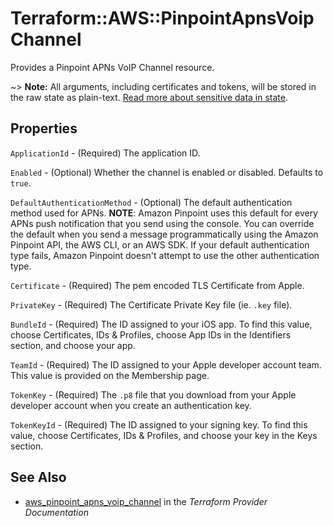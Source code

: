 # Terraform::AWS::PinpointApnsVoipChannel

Provides a Pinpoint APNs VoIP Channel resource.

~> **Note:** All arguments, including certificates and tokens, will be stored in the raw state as plain-text.
[Read more about sensitive data in state](/docs/state/sensitive-data.html).

## Properties

`ApplicationId` - (Required) The application ID.

`Enabled` - (Optional) Whether the channel is enabled or disabled. Defaults to `true`.

`DefaultAuthenticationMethod` - (Optional) The default authentication method used for APNs. __NOTE__: Amazon Pinpoint uses this default for every APNs push notification that you send using the console. You can override the default when you send a message programmatically using the Amazon Pinpoint API, the AWS CLI, or an AWS SDK. If your default authentication type fails, Amazon Pinpoint doesn't attempt to use the other authentication type.

`Certificate` - (Required) The pem encoded TLS Certificate from Apple.

`PrivateKey` - (Required) The Certificate Private Key file (ie. `.key` file).

`BundleId` - (Required) The ID assigned to your iOS app. To find this value, choose Certificates, IDs & Profiles, choose App IDs in the Identifiers section, and choose your app.

`TeamId` - (Required) The ID assigned to your Apple developer account team. This value is provided on the Membership page.

`TokenKey` - (Required) The `.p8` file that you download from your Apple developer account when you create an authentication key.

`TokenKeyId` - (Required) The ID assigned to your signing key. To find this value, choose Certificates, IDs & Profiles, and choose your key in the Keys section.


## See Also

* [aws_pinpoint_apns_voip_channel](https://www.terraform.io/docs/providers/aws/r/pinpoint_apns_voip_channel.html) in the _Terraform Provider Documentation_